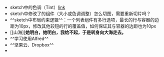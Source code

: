 - sketch中的色调（Tint）[link](https://www.sketch.com/docs/designing/styling/tints/)
- sketch中修改了的组件（大小或色调调整）怎么切图，需要重新切片吗？
- ^^sketch中布局约束逻辑^^：一个列表组件有多行选项，最长的行与容器的边距为10px，修改其他较短的行的覆盖值，如何保证其与容器的边距也为10px
- [[山海]]**她明白，她明白，我给不起，于是转身向大海走去。**
- ^^学习使用Alfred^^
- ^^坚果云、Dropbox^^
-
